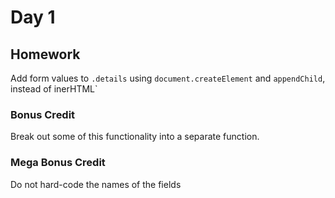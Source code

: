 # Day 1

## Homework

Add form values to `.details` using `document.createElement`
and `appendChild`, instead of inerHTML`

### Bonus Credit

Break out some of this functionality into a separate function.

### Mega Bonus Credit

Do not hard-code the names of the fields
